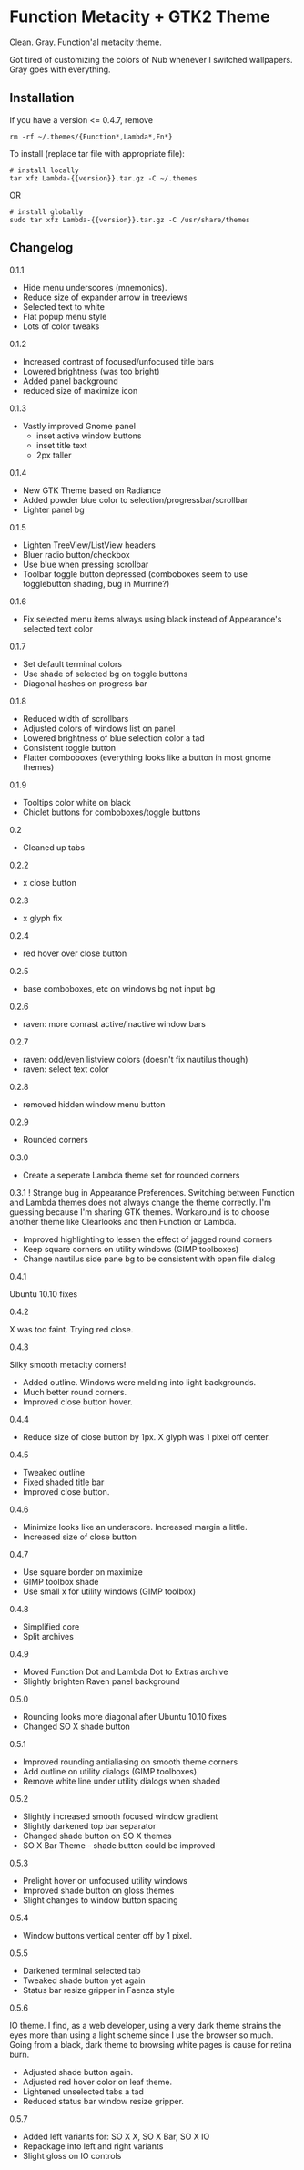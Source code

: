 
# Function Metacity + GTK2 Theme

Clean. Gray. Function'al metacity theme.

Got tired of customizing the colors of Nub whenever I switched wallpapers.
Gray goes with everything.


## Installation

If you have a version <= 0.4.7, remove

    rm -rf ~/.themes/{Function*,Lambda*,Fn*}

To install (replace tar file with appropriate file):
    
    # install locally 
    tar xfz Lambda-{{version}}.tar.gz -C ~/.themes

OR
    
    # install globally
    sudo tar xfz Lambda-{{version}}.tar.gz -C /usr/share/themes

## Changelog

0.1.1
- Hide menu underscores (mnemonics).
- Reduce size of expander arrow in treeviews
- Selected text to white
- Flat popup menu style
- Lots of color tweaks

0.1.2
- Increased contrast of focused/unfocused title bars
- Lowered brightness (was too bright)
- Added panel background
- reduced size of maximize icon

0.1.3
- Vastly improved Gnome panel
  * inset active window buttons
  * inset title text
  * 2px taller

0.1.4
- New GTK Theme based on Radiance
- Added powder blue color to selection/progressbar/scrollbar
- Lighter panel bg

0.1.5
- Lighten TreeView/ListView headers
- Bluer radio button/checkbox
- Use blue when pressing scrollbar
- Toolbar toggle button depressed (comboboxes seem to use togglebutton shading, bug in Murrine?)

0.1.6
- Fix selected menu items always using black instead of Appearance's selected text color

0.1.7
- Set default terminal colors
- Use shade of selected bg on toggle buttons
- Diagonal hashes on progress bar

0.1.8
- Reduced width of scrollbars
- Adjusted colors of windows list on panel
- Lowered brightness of blue selection color a tad
- Consistent toggle button
- Flatter comboboxes (everything looks like a button in most gnome themes)

0.1.9
- Tooltips color white on black
- Chiclet buttons for comboboxes/toggle buttons

0.2
- Cleaned up tabs

0.2.2
- x close button

0.2.3
- x glyph fix

0.2.4
- red hover over close button

0.2.5
- base comboboxes, etc on windows bg not input bg

0.2.6
- raven: more conrast active/inactive window bars

0.2.7
- raven: odd/even listview colors (doesn't fix nautilus though)
- raven: select text color

0.2.8
- removed hidden window menu button

0.2.9
- Rounded corners

0.3.0
- Create a seperate Lambda theme set for rounded corners

0.3.1
! Strange bug in Appearance Preferences. Switching between Function and Lambda themes
does not always change the theme correctly. I'm guessing because I'm sharing GTK
themes. Workaround is to choose another theme like Clearlooks and then Function or Lambda.

- Improved highlighting to lessen the effect of jagged round corners
- Keep square corners on utility windows (GIMP toolboxes) 
- Change nautilus side pane bg to be consistent with open file dialog

0.4.1

Ubuntu 10.10 fixes

0.4.2

X was too faint. Trying red close.

0.4.3

Silky smooth metacity corners!

- Added outline. Windows were melding into light backgrounds.
- Much better round corners.
- Improved close button hover.

0.4.4

- Reduce size of close button by 1px. X glyph was 1 pixel off center.

0.4.5

- Tweaked outline
- Fixed shaded title bar
- Improved close button.

0.4.6

- Minimize looks like an underscore. Increased margin a little.
- Increased size of close button 

0.4.7

- Use square border on maximize
- GIMP toolbox shade
- Use small x for utility windows (GIMP toolbox)

0.4.8

- Simplified core
- Split archives

0.4.9

- Moved Function Dot and Lambda Dot to Extras archive
- Slightly brighten Raven panel background 

0.5.0

- Rounding looks more diagonal after Ubuntu 10.10 fixes
- Changed SO X shade button

0.5.1

- Improved rounding antialiasing on smooth theme corners
- Add outline on utility dialogs (GIMP toolboxes)
- Remove white line under utility dialogs when shaded

0.5.2

- Slightly increased smooth focused window gradient
- Slightly darkened top bar separator
- Changed shade button on SO X themes
- SO X Bar Theme - shade button could be improved

0.5.3

- Prelight hover on unfocused utility windows
- Improved shade button on gloss themes
- Slight changes to window button spacing

0.5.4

- Window buttons vertical center off by 1 pixel.

0.5.5

- Darkened terminal selected tab
- Tweaked shade button yet again
- Status bar resize gripper in Faenza style

0.5.6

IO theme. I find, as a web developer, using a very dark theme
strains the eyes more than using a light scheme since I use the browser
so much. Going from a black, dark theme to browsing white pages is cause
for retina burn.

- Adjusted shade button again.
- Adjusted red hover color on leaf theme.
- Lightened unselected tabs a tad
- Reduced status bar window resize gripper.

0.5.7

- Added left variants for: SO X X, SO X Bar, SO X IO
- Repackage into left and right variants
- Slight gloss on IO controls

